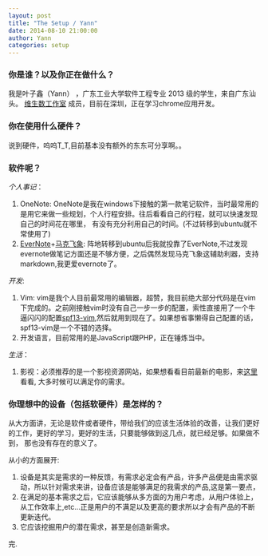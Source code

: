 ```yaml
---
layout: post
title: "The Setup / Yann"
date: 2014-08-10 21:00:00
author: Yann
categories: setup
---
```


### 你是谁？以及你正在做什么？
我是叶子鑫（Yann） ，广东工业大学软件工程专业 2013 级的学生，来自广东汕头。
[维生数工作室](http://vtmer.com) 成员，目前在深圳，正在学习chrome应用开发。

### 你在使用什么硬件？
说到硬件，呜呜T_T,目前基本没有额外的东东可分享啊。。
### 软件呢？
*个人事记*：

1.   OneNote: OneNote是我在windows下接触的第一款笔记软件，当时最常用的是用它来做一些规划，个人行程安排。往后看看自己的行程，就可以快速发现自己的时间花在哪里，
有没有充分利用自己的时间。(不过转移到ubuntu就不常使用了)
2.   [EverNote](http://www.evernote.com)+[马克飞象](http://maxiang.info): 阵地转移到ubuntu后我就投靠了EverNote,不过发现evernote做笔记方面还是不够方便，之后偶然发现马克飞象这辅助利器，支持markdown,我更爱evernote了。

*开发*:

1.   Vim: vim是我个人目前最常用的编辑器，超赞，我目前绝大部分代码是在vim下完成的。之前刚接触vim时没有自己一步一步的配置，索性直接用了一个牛逼闪闪的配置[spf13-vim](https://github.com/spf13/spf13-vim),然后就用到现在了。如果想省事懒得自己配置的话，
spf13-vim是一个不错的选择。
2.   开发语言，目前常用的是JavaScript跟PHP，正在锤炼当中。

*生活*：

1.   影视：必须推荐的是一个影视资源网站，如果想看看目前最新的电影，来[这里](http://6vhao.com)看看, 大多时候可以满足你的需求。   

### 你理想中的设备（包括软硬件）是怎样的？
从大方面讲，无论是软件或者硬件，带给我们的应该生活体验的改善，让我们更好的工作，更好的学习，更好的生活，只要能够做到这几点，就已经足够。如果做不到，
那也没有存在的意义了。

从小的方面展开:

1.  设备是其实是需求的一种反馈，有需求必定会有产品，许多产品便是由需求驱动，所以针对需求来讲，设备应该是能够满足的我需求的产品,这是第一要点，
2.  在满足的基本需求之后，它应该能够从多方面的为用户考虑，从用户体验上，从工作效率上,etc...正是用户的不满足以及更高的要求所以才会有产品的不断更新迭代。
3.  它应该挖掘用户的潜在需求，甚至是创造新需求。

完.
